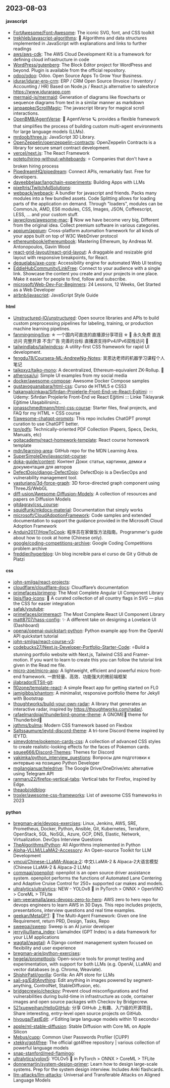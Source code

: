 ## 2023-08-03

#### javascript
* [FortAwesome/Font-Awesome](https://github.com/FortAwesome/Font-Awesome): The iconic SVG, font, and CSS toolkit
* [trekhleb/javascript-algorithms](https://github.com/trekhleb/javascript-algorithms): 📝 Algorithms and data structures implemented in JavaScript with explanations and links to further readings
* [aws/aws-cdk](https://github.com/aws/aws-cdk): The AWS Cloud Development Kit is a framework for defining cloud infrastructure in code
* [WordPress/gutenberg](https://github.com/WordPress/gutenberg): The Block Editor project for WordPress and beyond. Plugin is available from the official repository.
* [odoo/odoo](https://github.com/odoo/odoo): Odoo. Open Source Apps To Grow Your Business.
* [idurar/idurar-erp-crm](https://github.com/idurar/idurar-erp-crm): ERP / CRM Open Source (Invoice / Inventory / Accounting / HR) Based on Node.js / React.js alternative to salesforce https://www.idurarapp.com
* [mermaid-js/mermaid](https://github.com/mermaid-js/mermaid): Generation of diagrams like flowcharts or sequence diagrams from text in a similar manner as markdown
* [janpaepke/ScrollMagic](https://github.com/janpaepke/ScrollMagic): The javascript library for magical scroll interactions.
* [OpenBMB/AgentVerse](https://github.com/OpenBMB/AgentVerse): 🤖 AgentVerse 🪐 provides a flexible framework that simplifies the process of building custom multi-agent environments for large language models (LLMs).
* [mrdoob/three.js](https://github.com/mrdoob/three.js): JavaScript 3D Library.
* [OpenZeppelin/openzeppelin-contracts](https://github.com/OpenZeppelin/openzeppelin-contracts): OpenZeppelin Contracts is a library for secure smart contract development.
* [vercel/next.js](https://github.com/vercel/next.js): The React Framework
* [poteto/hiring-without-whiteboards](https://github.com/poteto/hiring-without-whiteboards): ⭐️ Companies that don't have a broken hiring process
* [PipedreamHQ/pipedream](https://github.com/PipedreamHQ/pipedream): Connect APIs, remarkably fast. Free for developers.
* [daveebbelaar/langchain-experiments](https://github.com/daveebbelaar/langchain-experiments): Building Apps with LLMs
* [pixeltris/TwitchAdSolutions](https://github.com/pixeltris/TwitchAdSolutions): 
* [webpack/webpack](https://github.com/webpack/webpack): A bundler for javascript and friends. Packs many modules into a few bundled assets. Code Splitting allows for loading parts of the application on demand. Through "loaders", modules can be CommonJs, AMD, ES6 modules, CSS, Images, JSON, Coffeescript, LESS, ... and your custom stuff.
* [jaywcjlove/awesome-mac](https://github.com/jaywcjlove/awesome-mac):  Now we have become very big, Different from the original idea. Collect premium software in various categories.
* [appium/appium](https://github.com/appium/appium): Cross-platform automation framework for all kinds of your apps built on top of W3C WebDriver protocol
* [ethereumbook/ethereumbook](https://github.com/ethereumbook/ethereumbook): Mastering Ethereum, by Andreas M. Antonopoulos, Gavin Wood
* [react-grid-layout/react-grid-layout](https://github.com/react-grid-layout/react-grid-layout): A draggable and resizable grid layout with responsive breakpoints, for React.
* [dequelabs/axe-core](https://github.com/dequelabs/axe-core): Accessibility engine for automated Web UI testing
* [EddieHubCommunity/LinkFree](https://github.com/EddieHubCommunity/LinkFree): Connect to your audience with a single link. Showcase the content you create and your projects in one place. Make it easier for people to find, follow and subscribe.
* [microsoft/Web-Dev-For-Beginners](https://github.com/microsoft/Web-Dev-For-Beginners): 24 Lessons, 12 Weeks, Get Started as a Web Developer
* [airbnb/javascript](https://github.com/airbnb/javascript): JavaScript Style Guide

#### html
* [Unstructured-IO/unstructured](https://github.com/Unstructured-IO/unstructured): Open source libraries and APIs to build custom preprocessing pipelines for labeling, training, or production machine learning pipelines.
* [fanmingming/live](https://github.com/fanmingming/live): ✯ 一个国内可直连的直播源分享项目 ✯ 🔕 永久免费 直连访问 完整开源 不含广告 完善的台标 直播源支持IPv4/IPv6双栈访问 🔕
* [tailwindlabs/tailwindcss](https://github.com/tailwindlabs/tailwindcss): A utility-first CSS framework for rapid UI development.
* [fengdu78/Coursera-ML-AndrewNg-Notes](https://github.com/fengdu78/Coursera-ML-AndrewNg-Notes): 吴恩达老师的机器学习课程个人笔记
* [taikoxyz/taiko-mono](https://github.com/taikoxyz/taiko-mono): A decentralized, Ethereum-equivalent ZK-Rollup. 🥁
* [atherosai/ui](https://github.com/atherosai/ui): Simple UI examples from my social media
* [docker/awesome-compose](https://github.com/docker/awesome-compose): Awesome Docker Compose samples
* [gustavoguanabara/html-css](https://github.com/gustavoguanabara/html-css): Curso de HTML5 e CSS3
* [hakanyalcinkaya/Sifirdan-Projelerle-Front-End-ve-React-Egitimi](https://github.com/hakanyalcinkaya/Sifirdan-Projelerle-Front-End-ve-React-Egitimi): ::: Udemy: Sıfırdan Projelerle Front-End ve React Eğitimi ::: Linke Tıklayarak Eğitime Ulaşabilirsiniz..
* [jonasschmedtmann/html-css-course](https://github.com/jonasschmedtmann/html-css-course): Starter files, final projects, and FAQ for my HTML + CSS course
* [f/awesome-chatgpt-prompts](https://github.com/f/awesome-chatgpt-prompts): This repo includes ChatGPT prompt curation to use ChatGPT better.
* [tpn/pdfs](https://github.com/tpn/pdfs): Technically-oriented PDF Collection (Papers, Specs, Decks, Manuals, etc)
* [goitacademy/react-homework-template](https://github.com/goitacademy/react-homework-template): React course homework template
* [mdn/learning-area](https://github.com/mdn/learning-area): GitHub repo for the MDN Learning Area.
* [SuperSimpleDev/javascript-course](https://github.com/SuperSimpleDev/javascript-course): 
* [doka-guide/content](https://github.com/doka-guide/content): Контент Доки: статьи, картинки, демки и документация для авторов
* [DefectDojo/django-DefectDojo](https://github.com/DefectDojo/django-DefectDojo): DefectDojo is a DevSecOps and vulnerability management tool.
* [vasturiano/3d-force-graph](https://github.com/vasturiano/3d-force-graph): 3D force-directed graph component using ThreeJS/WebGL
* [diff-usion/Awesome-Diffusion-Models](https://github.com/diff-usion/Awesome-Diffusion-Models): A collection of resources and papers on Diffusion Models
* [gitdagray/css_course](https://github.com/gitdagray/css_course): 
* [squidfunk/mkdocs-material](https://github.com/squidfunk/mkdocs-material): Documentation that simply works
* [microsoft/CloudAdoptionFramework](https://github.com/microsoft/CloudAdoptionFramework): Code samples and extended documentation to support the guidance provided in the Microsoft Cloud Adoption Framework
* [Anduin2017/HowToCook](https://github.com/Anduin2017/HowToCook): 程序员在家做饭方法指南。Programmer's guide about how to cook at home (Chinese only).
* [google/coding-competitions-archive](https://github.com/google/coding-competitions-archive): Google Coding Competitions problem archive
* [freddier/hyperblog](https://github.com/freddier/hyperblog): Un blog increíble para el curso de Git y Github de Platzi

#### css
* [john-smilga/react-projects](https://github.com/john-smilga/react-projects): 
* [cloudflare/cloudflare-docs](https://github.com/cloudflare/cloudflare-docs): Cloudflare’s documentation
* [primefaces/primeng](https://github.com/primefaces/primeng): The Most Complete Angular UI Component Library
* [lipis/flag-icons](https://github.com/lipis/flag-icons): 🎏 A curated collection of all country flags in SVG — plus the CSS for easier integration
* [safak/youtube](https://github.com/safak/youtube): 
* [primefaces/primereact](https://github.com/primefaces/primereact): The Most Complete React UI Component Library
* [matt8707/hass-config](https://github.com/matt8707/hass-config): ✨ A different take on designing a Lovelace UI (Dashboard)
* [openai/openai-quickstart-python](https://github.com/openai/openai-quickstart-python): Python example app from the OpenAI API quickstart tutorial
* [john-smilga/react-course-v3](https://github.com/john-smilga/react-course-v3): 
* [codebucks27/Next.js-Developer-Portfolio-Starter-Code](https://github.com/codebucks27/Next.js-Developer-Portfolio-Starter-Code): ⭐Build a stunning portfolio website with Next.js, Tailwind CSS and Framer-motion. If you want to learn to create this you can follow the tutorial link given in the Read me file.
* [micro-zoe/micro-app](https://github.com/micro-zoe/micro-app): A lightweight, efficient and powerful micro front-end framework. 一款轻量、高效、功能强大的微前端框架
* [jjlabrador/ETSII-git](https://github.com/jjlabrador/ETSII-git): 
* [fl0zone/template-react](https://github.com/fl0zone/template-react): A simple React app for getting started on FL0
* [jamigibbs/phantom](https://github.com/jamigibbs/phantom): A minimalist, responsive portfolio theme for Jekyll with Bootstrap
* [thoughtworks/build-your-own-radar](https://github.com/thoughtworks/build-your-own-radar): A library that generates an interactive radar, inspired by https://thoughtworks.com/radar/.
* [rafaelmardojai/thunderbird-gnome-theme](https://github.com/rafaelmardojai/thunderbird-gnome-theme): A GNOME👣 theme for Thunderbird📨
* [jgthms/bulma](https://github.com/jgthms/bulma): Modern CSS framework based on Flexbox
* [Saltssaumure/ieytd-discord-theme](https://github.com/Saltssaumure/ieytd-discord-theme): A tri-tone Discord theme inspired by IEYTD.
* [simeydotme/pokemon-cards-css](https://github.com/simeydotme/pokemon-cards-css): A collection of advanced CSS styles to create realistic-looking effects for the faces of Pokemon cards.
* [squee666/Discord-Themes](https://github.com/squee666/Discord-Themes): Themes for Discord
* [yakimka/python_interview_questions](https://github.com/yakimka/python_interview_questions): Вопросы для подготовки к интервью на позицию Python Developer
* [mgilangjanuar/teledrive](https://github.com/mgilangjanuar/teledrive): The Google Drive/OneDrive/etc alternative using Telegram API
* [ranmaru22/firefox-vertical-tabs](https://github.com/ranmaru22/firefox-vertical-tabs): Vertical tabs for Firefox, inspired by Edge.
* [theaob/oldblog](https://github.com/theaob/oldblog): 
* [troxler/awesome-css-frameworks](https://github.com/troxler/awesome-css-frameworks): List of awesome CSS frameworks in 2023

#### python
* [bregman-arie/devops-exercises](https://github.com/bregman-arie/devops-exercises): Linux, Jenkins, AWS, SRE, Prometheus, Docker, Python, Ansible, Git, Kubernetes, Terraform, OpenStack, SQL, NoSQL, Azure, GCP, DNS, Elastic, Network, Virtualization. DevOps Interview Questions
* [TheAlgorithms/Python](https://github.com/TheAlgorithms/Python): All Algorithms implemented in Python
* [Alpha-VLLM/LLaMA2-Accessory](https://github.com/Alpha-VLLM/LLaMA2-Accessory): An Open-source Toolkit for LLM Development
* [ymcui/Chinese-LLaMA-Alpaca-2](https://github.com/ymcui/Chinese-LLaMA-Alpaca-2): 中文LLaMA-2 & Alpaca-2大语言模型 (Chinese LLaMA-2 & Alpaca-2 LLMs)
* [commaai/openpilot](https://github.com/commaai/openpilot): openpilot is an open source driver assistance system. openpilot performs the functions of Automated Lane Centering and Adaptive Cruise Control for 250+ supported car makes and models.
* [ultralytics/ultralytics](https://github.com/ultralytics/ultralytics): NEW - YOLOv8 🚀 in PyTorch > ONNX > OpenVINO > CoreML > TFLite
* [iam-veeramalla/aws-devops-zero-to-hero](https://github.com/iam-veeramalla/aws-devops-zero-to-hero): AWS zero to hero repo for devops engineers to learn AWS in 30 Days. This repo includes projects, presentations, interview questions and real time examples.
* [geekan/MetaGPT](https://github.com/geekan/MetaGPT): 🌟 The Multi-Agent Framework: Given one line Requirement, return PRD, Design, Tasks, Repo
* [sweepai/sweep](https://github.com/sweepai/sweep): Sweep is an AI junior developer
* [jerryjliu/llama_index](https://github.com/jerryjliu/llama_index): LlamaIndex (GPT Index) is a data framework for your LLM applications
* [wagtail/wagtail](https://github.com/wagtail/wagtail): A Django content management system focused on flexibility and user experience
* [bregman-arie/python-exercises](https://github.com/bregman-arie/python-exercises): 
* [hegelai/prompttools](https://github.com/hegelai/prompttools): Open-source tools for prompt testing and experimentation, with support for both LLMs (e.g. OpenAI, LLaMA) and vector databases (e.g. Chroma, Weaviate).
* [ShishirPatil/gorilla](https://github.com/ShishirPatil/gorilla): Gorilla: An API store for LLMs
* [sail-sg/EditAnything](https://github.com/sail-sg/EditAnything): Edit anything in images powered by segment-anything, ControlNet, StableDiffusion, etc.
* [bridgecrewio/checkov](https://github.com/bridgecrewio/checkov): Prevent cloud misconfigurations and find vulnerabilities during build-time in infrastructure as code, container images and open source packages with Checkov by Bridgecrew.
* [521xueweihan/HelloGitHub](https://github.com/521xueweihan/HelloGitHub): 分享 GitHub 上有趣、入门级的开源项目。Share interesting, entry-level open source projects on GitHub.
* [hiyouga/FastEdit](https://github.com/hiyouga/FastEdit): 🩹Editing large language models within 10 seconds⚡
* [apple/ml-stable-diffusion](https://github.com/apple/ml-stable-diffusion): Stable Diffusion with Core ML on Apple Silicon
* [Mebus/cupp](https://github.com/Mebus/cupp): Common User Passwords Profiler (CUPP)
* [xtekky/gpt4free](https://github.com/xtekky/gpt4free): The official gpt4free repository | various collection of powerful language models
* [snap-stanford/med-flamingo](https://github.com/snap-stanford/med-flamingo): 
* [ultralytics/yolov5](https://github.com/ultralytics/yolov5): YOLOv5 🚀 in PyTorch > ONNX > CoreML > TFLite
* [donnemartin/system-design-primer](https://github.com/donnemartin/system-design-primer): Learn how to design large-scale systems. Prep for the system design interview. Includes Anki flashcards.
* [llm-attacks/llm-attacks](https://github.com/llm-attacks/llm-attacks): Universal and Transferable Attacks on Aligned Language Models
